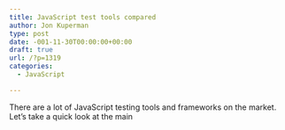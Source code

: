 ```yaml
---
title: JavaScript test tools compared
author: Jon Kuperman
type: post
date: -001-11-30T00:00:00+00:00
draft: true
url: /?p=1319
categories:
  - JavaScript

---
```

There are a lot of JavaScript testing tools and frameworks on the market. Let&#8217;s take a quick look at the main